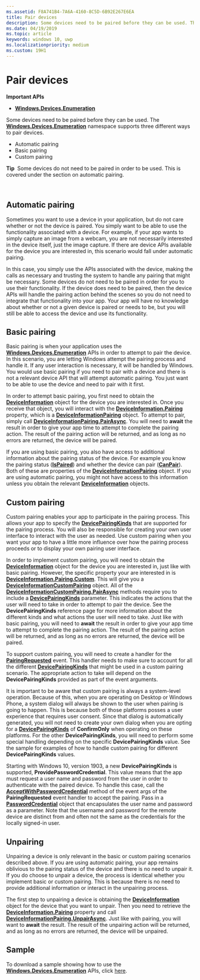 ```yaml
---
ms.assetid: F8A741B4-7A6A-4160-8C5D-6B92E267E6EA
title: Pair devices
description: Some devices need to be paired before they can be used. The Windows.Devices.Enumeration namespace supports three different ways to pair devices.
ms.date: 04/19/2019
ms.topic: article
keywords: windows 10, uwp
ms.localizationpriority: medium
ms.custom: 19H1
---
```

# Pair devices



**Important APIs**

- [**Windows.Devices.Enumeration**](https://docs.microsoft.com/uwp/api/Windows.Devices.Enumeration)

Some devices need to be paired before they can be used. The [**Windows.Devices.Enumeration**](https://docs.microsoft.com/uwp/api/Windows.Devices.Enumeration) namespace supports three different ways to pair devices.

-   Automatic pairing
-   Basic pairing
-   Custom pairing

**Tip**  Some devices do not need to be paired in order to be used. This is covered under the section on automatic pairing.

 

## Automatic pairing


Sometimes you want to use a device in your application, but do not care whether or not the device is paired. You simply want to be able to use the functionality associated with a device. For example, if your app wants to simply capture an image from a webcam, you are not necessarily interested in the device itself, just the image capture. If there are device APIs available for the device you are interested in, this scenario would fall under automatic pairing.

In this case, you simply use the APIs associated with the device, making the calls as necessary and trusting the system to handle any pairing that might be necessary. Some devices do not need to be paired in order for you to use their functionality. If the device does need to be paired, then the device APIs will handle the pairing action behind the scenes so you do not need to integrate that functionality into your app. Your app will have no knowledge about whether or not a given device is paired or needs to be, but you will still be able to access the device and use its functionality.

## Basic pairing


Basic pairing is when your application uses the [**Windows.Devices.Enumeration**](https://docs.microsoft.com/uwp/api/Windows.Devices.Enumeration) APIs in order to attempt to pair the device. In this scenario, you are letting Windows attempt the pairing process and handle it. If any user interaction is necessary, it will be handled by Windows. You would use basic pairing if you need to pair with a device and there is not a relevant device API that will attempt automatic pairing. You just want to be able to use the device and need to pair with it first.

In order to attempt basic pairing, you first need to obtain the [**DeviceInformation**](https://docs.microsoft.com/uwp/api/Windows.Devices.Enumeration.DeviceInformation) object for the device you are interested in. Once you receive that object, you will interact with the [**DeviceInformation.Pairing**](https://docs.microsoft.com/uwp/api/windows.devices.enumeration.deviceinformation.pairing) property, which is a [**DeviceInformationPairing**](https://docs.microsoft.com/uwp/api/windows.devices.enumeration.deviceinformation.pairing) object. To attempt to pair, simply call [**DeviceInformationPairing.PairAsync**](https://docs.microsoft.com/uwp/api/windows.devices.enumeration.deviceinformationpairing.pairasync). You will need to **await** the result in order to give your app time to attempt to complete the pairing action. The result of the pairing action will be returned, and as long as no errors are returned, the device will be paired.

If you are using basic pairing, you also have access to additional information about the pairing status of the device. For example you know the pairing status ([**IsPaired**](https://docs.microsoft.com/uwp/api/Windows.Devices.Enumeration.DeviceInformationPairing.IsPaired)) and whether the device can pair ([**CanPair**](https://docs.microsoft.com/uwp/api/Windows.Devices.Enumeration.DeviceInformationPairing.CanPair)). Both of these are properties of the [**DeviceInformationPairing**](https://docs.microsoft.com/uwp/api/windows.devices.enumeration.deviceinformation.pairing) object. If you are using automatic pairing, you might not have access to this information unless you obtain the relevant [**DeviceInformation**](https://docs.microsoft.com/uwp/api/Windows.Devices.Enumeration.DeviceInformation) objects.

## Custom pairing


Custom pairing enables your app to participate in the pairing process. This allows your app to specify the [**DevicePairingKinds**](https://docs.microsoft.com/uwp/api/Windows.Devices.Enumeration.DevicePairingKinds) that are supported for the pairing process. You will also be responsible for creating your own user interface to interact with the user as needed. Use custom pairing when you want your app to have a little more influence over how the pairing process proceeds or to display your own pairing user interface.

In order to implement custom pairing, you will need to obtain the [**DeviceInformation**](https://docs.microsoft.com/uwp/api/Windows.Devices.Enumeration.DeviceInformation) object for the device you are interested in, just like with basic pairing. However, the specific property your are interested in is [**DeviceInformation.Pairing.Custom**](https://docs.microsoft.com/uwp/api/windows.devices.enumeration.deviceinformationpairing.custom). This will give you a [**DeviceInformationCustomPairing**](https://docs.microsoft.com/uwp/api/windows.devices.enumeration.deviceinformationcustompairing) object. All of the [**DeviceInformationCustomPairing.PairAsync**](https://docs.microsoft.com/uwp/api/windows.devices.enumeration.deviceinformationcustompairing.pairasync) methods require you to include a [**DevicePairingKinds**](https://docs.microsoft.com/uwp/api/Windows.Devices.Enumeration.DevicePairingKinds) parameter. This indicates the actions that the user will need to take in order to attempt to pair the device. See the **DevicePairingKinds** reference page for more information about the different kinds and what actions the user will need to take. Just like with basic pairing, you will need to **await** the result in order to give your app time to attempt to complete the pairing action. The result of the pairing action will be returned, and as long as no errors are returned, the device will be paired.

To support custom pairing, you will need to create a handler for the [**PairingRequested**](https://docs.microsoft.com/uwp/api/windows.devices.enumeration.deviceinformationcustompairing.pairingrequested) event. This handler needs to make sure to account for all the different [**DevicePairingKinds**](https://docs.microsoft.com/uwp/api/Windows.Devices.Enumeration.DevicePairingKinds) that might be used in a custom pairing scenario. The appropriate action to take will depend on the **DevicePairingKinds** provided as part of the event arguments.

It is important to be aware that custom pairing is always a system-level operation. Because of this, when you are operating on Desktop or Windows Phone, a system dialog will always be shown to the user when pairing is going to happen. This is because both of those platforms posses a user experience that requires user consent. Since that dialog is automatically generated, you will not need to create your own dialog when you are opting for a [**DevicePairingKinds**](https://docs.microsoft.com/uwp/api/Windows.Devices.Enumeration.DevicePairingKinds) of **ConfirmOnly** when operating on these platforms. For the other **DevicePairingKinds**, you will need to perform some special handling depending on the specific **DevicePairingKinds** value. See the sample for examples of how to handle custom pairing for different **DevicePairingKinds** values.

Starting with Windows 10, version 1903, a new **DevicePairingKinds** is supported, **ProvidePasswordCredential**. This value means that the app must request a user name and password from the user in order to authenticate with the paired device. To handle this case, call the [**AcceptWithPasswordCredential**](https://docs.microsoft.com/uwp/api/windows.devices.enumeration.devicepairingrequestedeventargs.acceptwithpasswordcredential?branch=release-19h1#Windows_Devices_Enumeration_DevicePairingRequestedEventArgs_AcceptWithPasswordCredential_Windows_Security_Credentials_PasswordCredential_) method of the event args of the **PairingRequested** event handler to accept the pairing. Pass in a [**PasswordCredential**](https://docs.microsoft.com/uwp/api/windows.security.credentials.passwordcredential) object that encapsulates the user name and password as a parameter. Note that the username and password for the remote device are distinct from and often not the same as the credentials for the locally signed-in user.

## Unpairing


Unpairing a device is only relevant in the basic or custom pairing scenarios described above. If you are using automatic pairing, your app remains oblivious to the pairing status of the device and there is no need to unpair it. If you do choose to unpair a device, the process is identical whether you implement basic or custom pairing. This is because there is no need to provide additional information or interact in the unpairing process.

The first step to unpairing a device is obtaining the [**DeviceInformation**](https://docs.microsoft.com/uwp/api/Windows.Devices.Enumeration.DeviceInformation) object for the device that you want to unpair. Then you need to retrieve the [**DeviceInformation.Pairing**](https://docs.microsoft.com/uwp/api/windows.devices.enumeration.deviceinformation.pairing) property and call [**DeviceInformationPairing.UnpairAsync**](https://docs.microsoft.com/uwp/api/windows.devices.enumeration.deviceinformationpairing.unpairasync). Just like with pairing, you will want to **await** the result. The result of the unpairing action will be returned, and as long as no errors are returned, the device will be unpaired.

## Sample


To download a sample showing how to use the [**Windows.Devices.Enumeration**](https://docs.microsoft.com/uwp/api/Windows.Devices.Enumeration) APIs, click [here](https://github.com/Microsoft/Windows-universal-samples/tree/master/Samples/DeviceEnumerationAndPairing).

 

 
